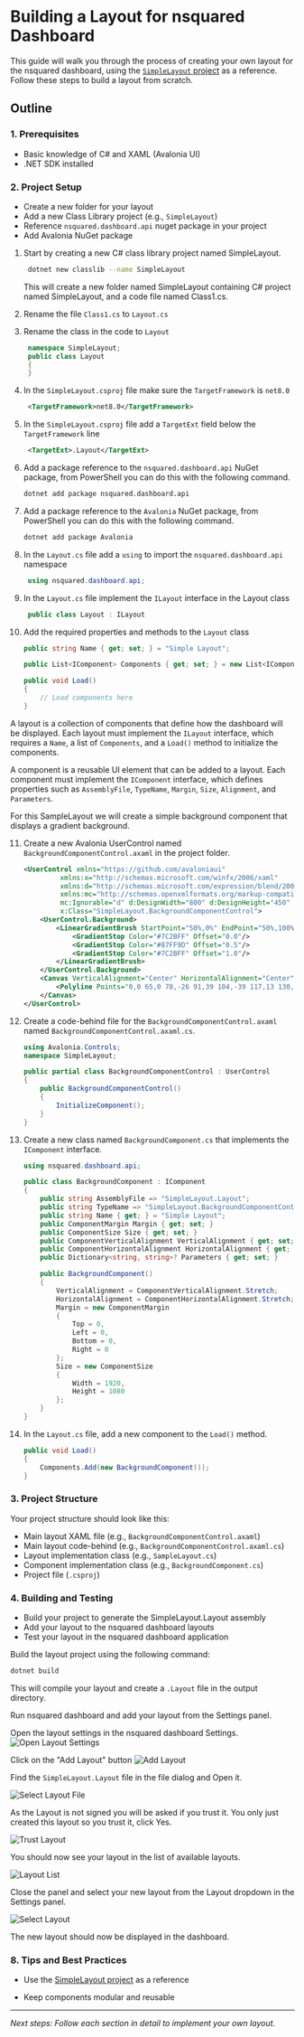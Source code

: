 # Building a Layout for nsquared Dashboard

This guide will walk you through the process of creating your own layout for the nsquared dashboard, using the [`SimpleLayout` project](https://github.com/nsquaredsolutions/dashboard/tree/main//Samples/SimpleLayout) as a reference. Follow these steps to build a layout from scratch.

## Outline

### 1. Prerequisites

- Basic knowledge of C# and XAML (Avalonia UI)
- .NET SDK installed

### 2. Project Setup

- Create a new folder for your layout
- Add a new Class Library project (e.g., `SimpleLayout`)
- Reference `nsquared.dashboard.api` nuget package in your project
- Add Avalonia NuGet package

1. Start by creating a new C# class library project named SimpleLayout.

   ```bash
    dotnet new classlib --name SimpleLayout
   ```

   This will create a new folder named SimpleLayout containing C# project named SimpleLayout, and a code file named Class1.cs.

2. Rename the file `Class1.cs` to `Layout.cs`
3. Rename the class in the code to `Layout`

   ```cs
    namespace SimpleLayout;
    public class Layout
    {
    }
   ```

4. In the `SimpleLayout.csproj` file make sure the `TargetFramework` is `net8.0`

   ```xml
    <TargetFramework>net8.0</TargetFramework>
   ```

5. In the `SimpleLayout.csproj` file add a `TargetExt` field below the `TargetFramework` line

   ```xml
    <TargetExt>.Layout</TargetExt>
   ```

6. Add a package reference to the `nsquared.dashboard.api` NuGet package, from PowerShell you can do this with the following command.

   ```sh
   dotnet add package nsquared.dashboard.api
   ```

7. Add a package reference to the `Avalonia` NuGet package, from PowerShell you can do this with the following command.

   ```sh
   dotnet add package Avalonia
   ```

8. In the `Layout.cs` file add a `using` to import the `nsquared.dashboard.api` namespace

   ```cs
    using nsquared.dashboard.api;
   ```

9. In the `Layout.cs` file implement the `ILayout` interface in the Layout class

   ```cs
    public class Layout : ILayout
   ```

10. Add the required properties and methods to the `Layout` class

    ```cs
    public string Name { get; set; } = "Simple Layout";

    public List<IComponent> Components { get; set; } = new List<IComponent>();

    public void Load()
    {
        // Load components here
    }
    ```

A layout is a collection of components that define how the dashboard will be displayed. Each layout must implement the `ILayout` interface, which requires a `Name`, a list of `Components`, and a `Load()` method to initialize the components.

A component is a reusable UI element that can be added to a layout. Each component must implement the `IComponent` interface, which defines properties such as `AssemblyFile`, `TypeName`, `Margin`, `Size`, `Alignment`, and `Parameters`.

For this SampleLayout we will create a simple background component that displays a gradient background.

11. Create a new Avalonia UserControl named `BackgroundComponentControl.axaml` in the project folder.

    ```xml
    <UserControl xmlns="https://github.com/avaloniaui"
             xmlns:x="http://schemas.microsoft.com/winfx/2006/xaml"
             xmlns:d="http://schemas.microsoft.com/expression/blend/2008"
             xmlns:mc="http://schemas.openxmlformats.org/markup-compatibility/2006"
             mc:Ignorable="d" d:DesignWidth="800" d:DesignHeight="450"
             x:Class="SimpleLayout.BackgroundComponentControl">
        <UserControl.Background>
            <LinearGradientBrush StartPoint="50%,0%" EndPoint="50%,100%">
                <GradientStop Color="#7C2BFF" Offset="0.0"/>
                <GradientStop Color="#87FF9D" Offset="0.5"/>
                <GradientStop Color="#7C2BFF" Offset="1.0"/>
            </LinearGradientBrush>
        </UserControl.Background>
        <Canvas VerticalAlignment="Center" HorizontalAlignment="Center" >
            <Polyline Points="0,0 65,0 78,-26 91,39 104,-39 117,13 130,0 195,0" Stroke="Brown" Canvas.Left="0" Canvas.Top="0"/>
        </Canvas>
    </UserControl>
    ```

12. Create a code-behind file for the `BackgroundComponentControl.axaml` named `BackgroundComponentControl.axaml.cs`.

    ```csharp
    using Avalonia.Controls;
    namespace SimpleLayout;

    public partial class BackgroundComponentControl : UserControl
    {
        public BackgroundComponentControl()
        {
            InitializeComponent();
        }
    }

    ```

13. Create a new class named `BackgroundComponent.cs` that implements the `IComponent` interface.

    ```csharp
    using nsquared.dashboard.api;

    public class BackgroundComponent : IComponent
    {
        public string AssemblyFile => "SimpleLayout.Layout";
        public string TypeName => "SimpleLayout.BackgroundComponentControl";
        public string Name { get; } = "Simple Layout";
        public ComponentMargin Margin { get; set; }
        public ComponentSize Size { get; set; }
        public ComponentVerticalAlignment VerticalAlignment { get; set; }
        public ComponentHorizontalAlignment HorizontalAlignment { get; set; }
        public Dictionary<string, string>? Parameters { get; set; }

        public BackgroundComponent()
        {
            VerticalAlignment = ComponentVerticalAlignment.Stretch;
            HorizontalAlignment = ComponentHorizontalAlignment.Stretch;
            Margin = new ComponentMargin
            {
                Top = 0,
                Left = 0,
                Bottom = 0,
                Right = 0
            };
            Size = new ComponentSize
            {
                Width = 1920,
                Height = 1080
            };
        }
    }
    ```

14. In the `Layout.cs` file, add a new component to the `Load()` method.

    ```csharp
    public void Load()
    {
        Components.Add(new BackgroundComponent());
    }
    ```

### 3. Project Structure

Your project structure should look like this:

- Main layout XAML file (e.g., `BackgroundComponentControl.axaml`)
- Main layout code-behind (e.g., `BackgroundComponentControl.axaml.cs`)
- Layout implementation class (e.g., `SampleLayout.cs`)
- Component implementation class (e.g., `BackgroundComponent.cs`)
- Project file (`.csproj`)

### 4. Building and Testing

- Build your project to generate the SimpleLayout.Layout assembly
- Add your layout to the nsquared dashboard layouts
- Test your layout in the nsquared dashboard application

Build the layout project using the following command:

```sh
dotnet build
```

This will compile your layout and create a `.Layout` file in the output directory.

Run nsquared dashboard and add your layout from the Settings panel.

Open the layout settings in the nsquared dashboard Settings.
![Open Layout Settings](../images/SettingsEditLayouts.png)

Click on the "Add Layout" button
![Add Layout](../images/AddLayoutButton.png)

Find the `SimpleLayout.Layout` file in the file dialog and Open it.

![Select Layout File](../images/AddNewLayout.png)

As the Layout is not signed you will be asked if you trust it. You only just created this layout so you trust it, click Yes.

![Trust Layout](../images/TrustLayout.png)

You should now see your layout in the list of available layouts.

![Layout List](../images/LayoutLoaded.png)

Close the panel and select your new layout from the Layout dropdown in the Settings panel.

![Select Layout](../images/SelectLayout.png)

The new layout should now be displayed in the dashboard.

### 8. Tips and Best Practices

- Use the [SimpleLayout project](https://github.com/nsquaredsolutions/dashboard/tree/main//Samples/SimpleLayout) as a reference

- Keep components modular and reusable

---

_Next steps: Follow each section in detail to implement your own layout._
